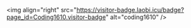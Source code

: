 <img align="right" src="https://visitor-badge.laobi.icu/badge?page_id=Coding1610.visitor-badge" alt="coding1610" />
